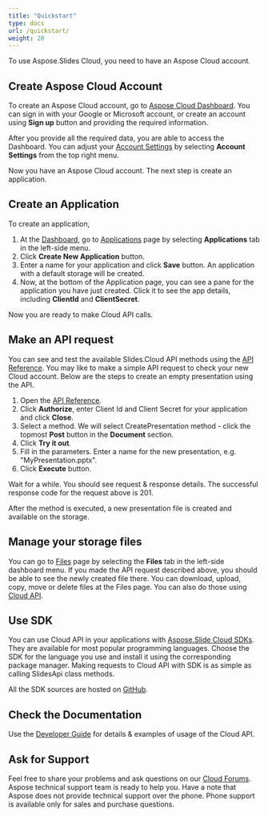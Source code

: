 ```yaml
---
title: "Quickstart"
type: docs
url: /quickstart/
weight: 20
---
```


To use Aspose.Slides Cloud, you need to have an Aspose Cloud account.

## Create Aspose Cloud Account

To create an Aspose Cloud account, go to [Aspose Cloud Dashboard](https://dashboard.aspose.cloud/).
You can sign in with your Google or Microsoft account, or create an account using **Sign up** button and providing the required information.

After you provide all the required data, you are able to access the Dashboard.
You can adjust your [Account Settings](https://id.containerize.com/admin/) by selecting **Account Settings** from the top right menu.

Now you have an Aspose Cloud account. The next step is create an application.

## Create an Application

To create an application,

1. At the [Dashboard](https://dashboard.aspose.cloud/), go to [Applications](https://dashboard.aspose.cloud/applications) page by selecting **Applications** tab in the left-side menu.
2. Click **Create New Application** button.
3. Enter a name for your application and click **Save** button. An application with a default storage will be created.
4. Now, at the bottom of the Application page, you can see a pane for the application you have just created. Click it to see the app details, including **ClientId** and **ClientSecret**.

Now you are ready to make Cloud API calls.

## Make an API request

You can see and test the available Slides.Cloud API methods using the [API Reference](https://apireference.aspose.cloud/slide).
You may like to make a simple API request to check your new Cloud account. Below are the steps to create an empty presentation using the API.

1. Open the [API Reference](https://apireference.aspose.cloud/slide).
2. Click **Authorize**, enter Client Id and Client Secret for your application and click **Close**.
3. Select a method. We will select CreatePresentation method - click the topmost **Post** button in the **Document** section.
4. Click **Try it out**.
5. Fill in the parameters. Enter a name for the new presentation, e.g. "MyPresentation.pptx".
6. Click **Execute** button.

Wait for a while. You should see request & response details. The successful response code for the request above is 201.

After the method is executed, a new presentation file is created and available on the storage.

## Manage your storage files

You can go to [Files](https://dashboard.aspose.cloud/files) page by selecting the **Files** tab in the left-side dashboard menu.
If you made the API request described above, you should be able to see the newly created file there. You can download, upload, copy, move or delete files at the Files page. You can also do those using [Cloud API](https://apireference.aspose.cloud/slides/#/File).

## Use SDK

You can use Cloud API in your applications with [Aspose.Slide Cloud SDKs](https://products.aspose.cloud/slides/family). They are available for most popular programming languages. Choose the SDK for the language you use and install it using the corresponding package manager.
Making requests to Cloud API with SDK is as simple as calling SlidesApi class methods.

All the SDK sources are hosted on [GitHub](https://github.com/aspose-slide-cloud/).

## Check the Documentation

Use the [Developer Guide](https://docs.aspose.cloud/slides/developer-guide/) for details & examples of usage of the Cloud API.

## Ask for Support

Feel free to share your problems and ask questions on our [Cloud Forums](http://forum.aspose.cloud/). Aspose technical support team is ready to help you. Have a note that Aspose does not provide technical support over the phone. Phone support is available only for sales and purchase questions.
